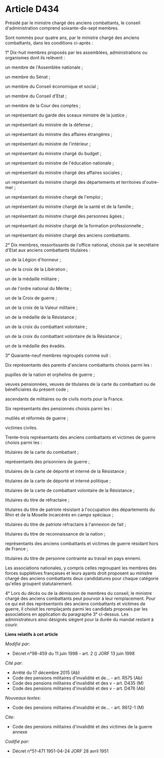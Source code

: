 # Article D434

Présidé par le ministre chargé des anciens combattants, le conseil d'administration comprend soixante-dix-sept membres.

Sont nommés pour quatre ans, par le ministre chargé des anciens combattants, dans les conditions ci-après :

1° Dix-huit membres proposés par les assemblées, administrations ou organismes dont ils relèvent :

un membre de l'Assemblée nationale ;

un membre du Sénat ;

un membre du Conseil économique et social ;

un membre du Conseil d'Etat ;

un membre de la Cour des comptes ;

un représentant du garde des sceaux ministre de la justice ;

un représentant du ministre de la défense ;

un représentant du ministre des affaires étrangères ;

un représentant du ministre de l'intérieur ;

un représentant du ministre chargé du budget ;

un représentant du ministre de l'éducation nationale ;

un représentant du ministre chargé des affaires sociales ;

un représentant du ministre chargé des départements et territoires d'outre-mer ;

un représentant du ministre chargé de l'emploi ;

un représentant du ministre chargé de la santé et de la famille ;

un représentant du ministre chargé des personnes âgées ;

un représentant du ministre chargé de la formation professionnelle ;

un représentant du ministre chargé des anciens combattants.

2° Dix membres, ressortissants de l'office national, choisis par le secrétaire d'Etat aux anciens combattants titulaires :

un de la Légion d'honneur ;

un de la croix de la Libération ;

un de la médaille militaire ;

un de l'ordre national du Mérite ;

un de la Croix de guerre ;

un de la croix de la Valeur militaire ;

un de la médaille de la Résistance ;

un de la croix du combattant volontaire ;

un de la croix du combattant volontaire de la Résistance ;

un de la médaille des évadés.

3° Quarante-neuf membres regroupés comme suit :

Dix représentants des parents d'anciens combattants choisis parmi les :

pupilles de la nation et orphelins de guerre ;

veuves pensionnées, veuves de titulaires de la carte du combattant ou de bénéficiaires du présent code ;

ascendants de militaires ou de civils morts pour la France.

Six représentants des pensionnés choisis parmi les :

mutilés et réformés de guerre ;

victimes civiles.

Trente-trois représentants des anciens combattants et victimes de guerre choisis parmi les :

titulaires de la carte du combattant ;

représentants des prisonniers de guerre ;

titulaires de la carte de déporté et interné de la Résistance ;

titulaires de la carte de déporté et interné politique ;

titulaires de la carte de combattant volontaire de la Résistance ;

titulaires du titre de réfractaire ;

titulaires du titre de patriote résistant à l'occupation des départements du Rhin et de la Moselle incarcérés en camps
spéciaux ;

titulaires du titre de patriote réfractaire à l'annexion de fait ;

titulaires du titre de reconnaissance de la nation ;

représentants des anciens combattants et victimes de guerre résidant hors de France ;

titulaires du titre de personne contrainte au travail en pays ennemi.

Les associations nationales, y compris celles regroupant les membres des forces supplétives françaises et leurs ayants droit
proposent au ministre chargé des anciens combattants deux candidatures pour chaque catégorie qu'elles groupent
statutairement.

4° Lors du décès ou de la démission de membres du conseil, le ministre chargé des anciens combattants peut pourvoir à leur
remplacement. Pour ce qui est des représentants des anciens combattants et victimes de guerre, il choisit les remplaçants
parmi les candidats proposés par les associations en application du paragraphe 3° ci-dessus. Les administrateurs ainsi
désignés siègent pour la durée du mandat restant à courir.

**Liens relatifs à cet article**

_Modifié par_:

  - Décret n°98-459 du 11 juin 1998 - art. 2 () JORF 13 juin 1998

_Cité par_:

  - Arrêté du 17 décembre 2015 (Ab)
  - Code des pensions militaires d'invalidité et de... - art. R575 (Ab)
  - Code des pensions militaires d'invalidité et des v - art. D435 (M)
  - Code des pensions militaires d'invalidité et des v - art. D476 (Ab)

_Nouveaux textes_:

  - Code des pensions militaires d'invalidité et de... - art. R612-1 (M)

_Cite_:

  - Code des pensions militaires d'invalidité et des victimes de la guerre annexe

_Codifié par_:

  - Décret n°51-471 1951-04-24 JORF 28 avril 1951
